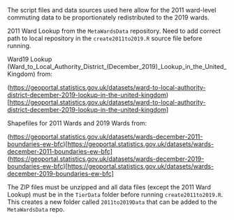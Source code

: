 The script files and data sources used here allow for the 2011 ward-level commuting data to
be proportionately redistributed to the 2019 wards.

2011 Ward Lookup from the `MetaWardsData` repository. Need to add correct path to local repository
in the `create2011to2019.R` source file before running.

Ward19 Lookup (Ward_to_Local_Authority_District_(December_2019)_Lookup_in_the_United_Kingdom) from:

(https://geoportal.statistics.gov.uk/datasets/ward-to-local-authority-district-december-2019-lookup-in-the-united-kingdom)[https://geoportal.statistics.gov.uk/datasets/ward-to-local-authority-district-december-2019-lookup-in-the-united-kingdom]

Shapefiles for 2011 Wards and 2019 Wards from:

(https://geoportal.statistics.gov.uk/datasets/wards-december-2011-boundaries-ew-bfc)[https://geoportal.statistics.gov.uk/datasets/wards-december-2011-boundaries-ew-bfc]
(https://geoportal.statistics.gov.uk/datasets/wards-december-2019-boundaries-ew-bfc)[https://geoportal.statistics.gov.uk/datasets/wards-december-2019-boundaries-ew-bfc]

The ZIP files must be unzipped and all data files (except the 2011 Ward Lookup) must be
in the `TierData` folder before running `create2011to2019.R`. This creates a new folder
called `2011to2019Data` that can be added to the `MetaWardsData` repo.